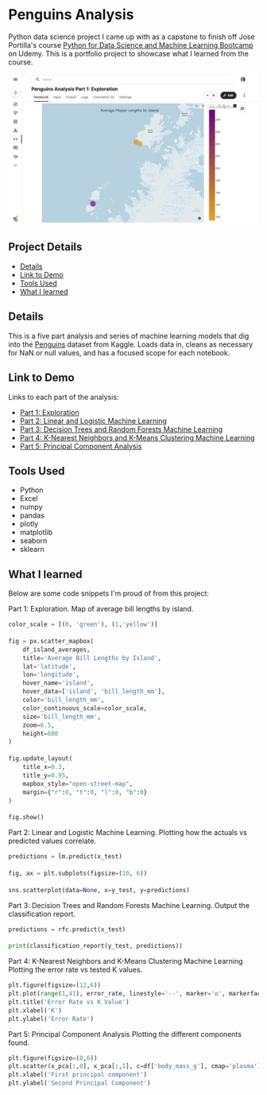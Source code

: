 # Penguins Analysis

Python data science project I came up with as a capstone to finish off Jose Portilla's course [Python for Data Science and Machine Learning Bootcamp](https://www.udemy.com/course/python-for-data-science-and-machine-learning-bootcamp/) on Udemy. This is a portfolio project to showcase what I learned from the course.

!["Report"](./penguins-python-analysis-1.jpg)

## Project Details
- [Details](#details)
- [Link to Demo](#link-to-demo)
- [Tools Used](#tools-used)
- [What I learned](#what-i-learned)

## Details

This is a five part analysis and series of machine learning models that dig into the [Penguins](https://www.kaggle.com/datasets/larsen0966/penguins) dataset from Kaggle. Loads data in, cleans as necessary for NaN or null values, and has a focused scope for each notebook.

## Link to Demo

Links to each part of the analysis:

- [Part 1: Exploration](https://www.kaggle.com/code/garrettbecker/penguins-analysis-part-1-exploration)
- [Part 2: Linear and Logistic Machine Learning](https://www.kaggle.com/code/garrettbecker/penguins-analysis-part-2-linear-and-logistic-ml)
- [Part 3: Decision Trees and Random Forests Machine Learning](https://www.kaggle.com/code/garrettbecker/penguins-analysis-part-3-dt-rf-ml)
- [Part 4: K-Nearest Neighbors and K-Means Clustering Machine Learning](https://www.kaggle.com/code/garrettbecker/penguins-analysis-part-4-knn-k-means-ml)
- [Part 5: Principal Component Analysis](https://www.kaggle.com/code/garrettbecker/penguins-analysis-part-5-pca-ml)

## Tools Used

- Python
- Excel
- numpy
- pandas
- plotly
- matplotlib
- seaborn
- sklearn

## What I learned

Below are some code snippets I'm proud of from this project:

Part 1: Exploration.
Map of average bill lengths by island.
```python
color_scale = [(0, 'green'), (1,'yellow')]

fig = px.scatter_mapbox(
    df_island_averages, 
    title='Average Bill Lengths by Island',
    lat='latitude', 
    lon='longitude', 
    hover_name='island', 
    hover_data=['island', 'bill_length_mm'],
    color='bill_length_mm',
    color_continuous_scale=color_scale,
    size='bill_length_mm',
    zoom=6.5, 
    height=600
)

fig.update_layout(
    title_x=0.3,
    title_y=0.95,
    mapbox_style="open-street-map",
    margin={"r":0, "t":0, "l":0, "b":0}
)

fig.show()
```

Part 2: Linear and Logistic Machine Learning.
Plotting how the actuals vs predicted values correlate.
```python
predictions = lm.predict(x_test)

fig, ax = plt.subplots(figsize=(10, 6))

sns.scatterplot(data=None, x=y_test, y=predictions)
```

Part 3: Decision Trees and Random Forests Machine Learning.
Output the classification report.
```python
predictions = rfc.predict(x_test)

print(classification_report(y_test, predictions))
```

Part 4: K-Nearest Neighbors and K-Means Clustering Machine Learning
Plotting the error rate vs tested K values.
```python
plt.figure(figsize=(12,6))
plt.plot(range(1,41), error_rate, linestyle='--', marker='o', markerfacecolor='red', markersize=10)
plt.title('Error Rate vs K Value')
plt.xlabel('K')
plt.ylabel('Error Rate')
```

Part 5: Principal Component Analysis
Plotting the different components found.
```python
plt.figure(figsize=(8,6))
plt.scatter(x_pca[:,0], x_pca[:,1], c=df['body_mass_g'], cmap='plasma')
plt.xlabel('First principal component')
plt.ylabel('Second Principal Component')
```
